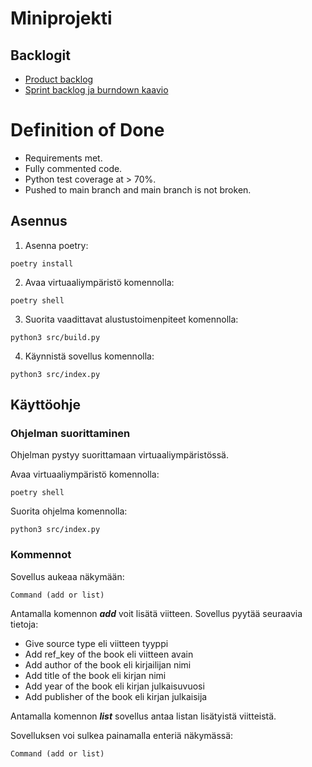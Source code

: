 # Miniprojekti

## Backlogit
- [Product backlog](https://github.com/users/turunenv/projects/1)
- [Sprint backlog ja burndown kaavio](https://docs.google.com/spreadsheets/d/1_CVzRfBNQlAJu8JO0la84PiaUmfVOdazKIZoOWZOVVI/edit#gid=0)

# Definition of Done

- Requirements met.
- Fully commented code.
- Python test coverage at > 70%.
- Pushed to main branch and main branch is not broken.

## Asennus

1. Asenna poetry:
```
poetry install
```

2. Avaa virtuaaliympäristö komennolla:
```
poetry shell
```

3. Suorita vaadittavat alustustoimenpiteet komennolla:
```
python3 src/build.py
```

4. Käynnistä sovellus komennolla:
```
python3 src/index.py
```

## Käyttöohje

### Ohjelman suorittaminen

Ohjelman pystyy suorittamaan virtuaaliympäristössä.

Avaa virtuaaliympäristö komennolla:
```
poetry shell
```

Suorita ohjelma komennolla:
```
python3 src/index.py
```

### Kommennot

Sovellus aukeaa näkymään:
```
Command (add or list)
```

Antamalla komennon ***add*** voit lisätä viitteen.
Sovellus pyytää seuraavia tietoja:

- Give source type eli viitteen tyyppi
- Add ref_key of the book eli viitteen avain
- Add author of the book eli kirjailijan nimi
- Add title of the book eli kirjan nimi
- Add year of the book eli kirjan julkaisuvuosi
- Add publisher of the book eli kirjan julkaisija

Antamalla komennon ***list*** sovellus antaa listan lisätyistä viitteistä.

Sovelluksen voi sulkea painamalla enteriä näkymässä:
```
Command (add or list)
```
